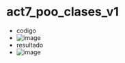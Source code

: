 # act7_poo_clases_v1
- codigo
- ![image](https://github.com/user-attachments/assets/084b8310-59f5-4245-82f5-a969c9bc095d)
- resultado
- ![image](https://github.com/user-attachments/assets/2b51b7a8-1ecb-4bd1-8b23-c8f6b87992c3)

